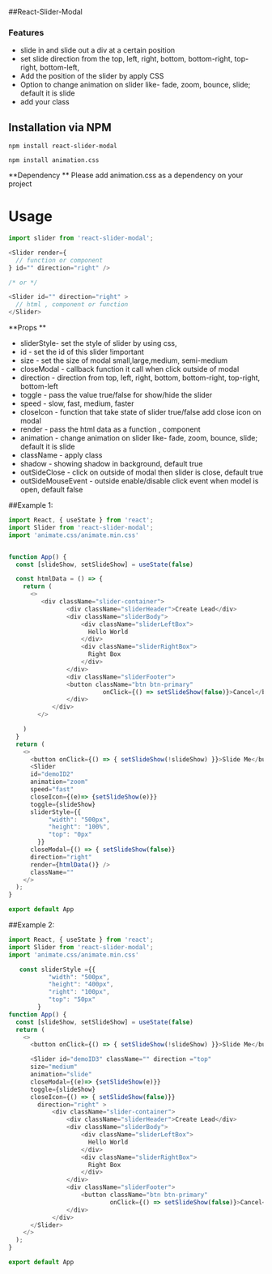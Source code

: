 ##React-Slider-Modal

### Features

- slide in and slide out a div at a certain position
- set slide direction from the top, left, right, bottom, bottom-right, top-right, bottom-left,
- Add the position of the slider by apply CSS
- Option to change animation on slider like- fade, zoom, bounce, slide; default it is slide
- add your class

## Installation via NPM

`npm install react-slider-modal`

`npm install animation.css`

**Dependency **
Please add animation.css as a dependency on your project

# Usage

```javascript
import slider from 'react-slider-modal';

<Slider render={
  // function or component
} id="" direction="right" />

/* or */

<Slider id="" direction="right" >
  // html , component or function
</Slider>
```

**Props **

- sliderStyle- set the style of slider by using css,
- id - set the id of this slider !important
- size - set the size of modal small,large,medium, semi-medium
- closeModal - callback function it call when click outside of modal
- direction - direction from top, left, right, bottom, bottom-right, top-right, bottom-left
- toggle - pass the value true/false for show/hide the slider
- speed - slow, fast, medium, faster
- closeIcon - function that take state of slider true/false add close icon on modal
- render - pass the html data as a function , component
- animation - change animation on slider like- fade, zoom, bounce, slide; default it is slide
- className - apply class
- shadow - showing shadow in background, default true 
- outSideClose - click on outside of modal then slider is close, default true
- outSideMouseEvent - outside enable/disable click event when model is open, default false

##Example 1:

```Javascript
import React, { useState } from 'react';
import Slider from 'react-slider-modal';
import 'animate.css/animate.min.css'


function App() {
  const [slideShow, setSlideShow] = useState(false)

  const htmlData = () => {
    return (
      <>
         <div className="slider-container">
                <div className="sliderHeader">Create Lead</div>
                <div className="sliderBody">
                    <div className="sliderLeftBox">
                      Hello World
                    </div>
                    <div className="sliderRightBox">
                      Right Box
                    </div>
                </div>
                <div className="sliderFooter">
                <button className="btn btn-primary"
					      onClick={() => setSlideShow(false)}>Cancel</button>
                </div>
            </div>
        </>

    )
  }
  return (
    <>
      <button onClick={() => { setSlideShow(!slideShow) }}>Slide Me</button>
      <Slider
      id="demoID2"
      animation="zoom"
      speed="fast"
      closeIcon={(e)=> {setSlideShow(e)}}
      toggle={slideShow}
      sliderStyle={{
           "width": "500px",
           "height": "100%",
           "top": "0px"
        }}
      closeModal={() => { setSlideShow(false)}
      direction="right"
      render={htmlData()} />
      className=""
    </>
  );
}

export default App


```

##Example 2:

```Javascript
import React, { useState } from 'react';
import Slider from 'react-slider-modal';
import 'animate.css/animate.min.css'

   const sliderStyle ={{
           "width": "500px",
           "height": "400px",
           "right": "100px",
           "top": "50px"
        }
function App() {
  const [slideShow, setSlideShow] = useState(false)
  return (
    <>
      <button onClick={() => { setSlideShow(!slideShow) }}>Slide Me</button>

      <Slider id="demoID3" className="" direction ="top"
      size="medium"
      animation="slide"
      closeModal={(e)=> {setSlideShow(e)}}
      toggle={slideShow}
      closeIcon={() => { setSlideShow(false)}}
	    direction="right" >
            <div className="slider-container">
                <div className="sliderHeader">Create Lead</div>
                <div className="sliderBody">
                    <div className="sliderLeftBox">
                      Hello World
                    </div>
                    <div className="sliderRightBox">
                      Right Box
                    </div>
                </div>
                <div className="sliderFooter">
                    <button className="btn btn-primary"
				          	onClick={() => setSlideShow(false)}>Cancel</button>
                </div>
            </div>
      </Slider>
    </>
  );
}

export default App


```
